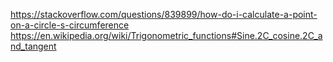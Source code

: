 https://stackoverflow.com/questions/839899/how-do-i-calculate-a-point-on-a-circle-s-circumference
https://en.wikipedia.org/wiki/Trigonometric_functions#Sine.2C_cosine.2C_and_tangent
